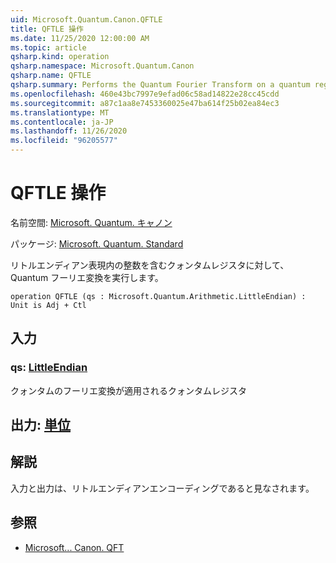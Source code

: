 ```yaml
---
uid: Microsoft.Quantum.Canon.QFTLE
title: QFTLE 操作
ms.date: 11/25/2020 12:00:00 AM
ms.topic: article
qsharp.kind: operation
qsharp.namespace: Microsoft.Quantum.Canon
qsharp.name: QFTLE
qsharp.summary: Performs the Quantum Fourier Transform on a quantum register containing an integer in the little-endian representation.
ms.openlocfilehash: 460e43bc7997e9efad06c58ad14822e28cc45cdd
ms.sourcegitcommit: a87c1aa8e7453360025e47ba614f25b02ea84ec3
ms.translationtype: MT
ms.contentlocale: ja-JP
ms.lasthandoff: 11/26/2020
ms.locfileid: "96205577"
---
```

# <a name="qftle-operation"></a>QFTLE 操作

名前空間: [Microsoft. Quantum. キャノン](xref:Microsoft.Quantum.Canon)

パッケージ: [Microsoft. Quantum. Standard](https://nuget.org/packages/Microsoft.Quantum.Standard)


リトルエンディアン表現内の整数を含むクォンタムレジスタに対して、Quantum フーリエ変換を実行します。

```qsharp
operation QFTLE (qs : Microsoft.Quantum.Arithmetic.LittleEndian) : Unit is Adj + Ctl
```


## <a name="input"></a>入力

### <a name="qs--littleendian"></a>qs: [LittleEndian](xref:Microsoft.Quantum.Arithmetic.LittleEndian)

クォンタムのフーリエ変換が適用されるクォンタムレジスタ



## <a name="output--unit"></a>出力: [単位](xref:microsoft.quantum.lang-ref.unit)



## <a name="remarks"></a>解説

入力と出力は、リトルエンディアンエンコーディングであると見なされます。

## <a name="see-also"></a>参照

- [Microsoft... Canon. QFT](xref:Microsoft.Quantum.Canon.QFT)
